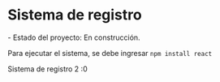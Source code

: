 <h1> Sistema de registro </h1>
- Estado del proyecto: En construcción.

Para ejecutar el sistema, se debe ingresar ``` npm install react ```

Sistema de registro 2  :0